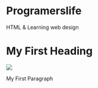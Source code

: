 # Programerslife
HTML &amp; Learning web design 
<!DOCTYPE html>
<html>
<head>
<title>My First Code/>
</title>
</head>
<body>
<h1>My First Heading</h1>
<img src=“images/image.jpg” width=“45” height=“45”>
<p>My First Paragraph</p>
</body>
</html>

